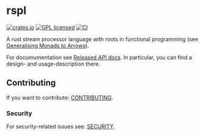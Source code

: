 # rspl

[![crates.io][crates-badge]][crates-url]
[![GPL licensed][license-badge]][license-url]
[![CI][actions-badge]][actions-url]

[crates-badge]: https://img.shields.io/crates/v/rspl.svg
[crates-url]: https://crates.io/crates/rspl
[license-badge]: https://img.shields.io/badge/license-GPL-blue.svg
[license-url]: ./Cargo.toml
[actions-badge]: https://github.com/aronpaulson/rspl/actions/workflows/ci.yaml/badge.svg
[actions-url]: https://github.com/aronpaulson/rspl/actions/workflows/ci.yaml

A rust stream processor language with roots in functional programming (see [Generalising Monads to Arrows](https://www.sciencedirect.com/science/article/pii/S0167642399000234)).

For documumentation see [Released API docs](https://docs.rs/rspl).
In particular, you can find a design- and usage-description there.

## Contributing

If you want to contribute: [CONTRIBUTING](CONTRIBUTING.md).

### Security

For security-related issues see: [SECURITY](SECURITY.md).
